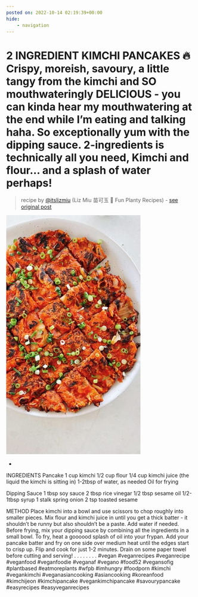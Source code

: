 ```yaml
---
posted on: 2022-10-14 02:19:39+00:00
hide:
    - navigation
---
```


# 2 INGREDIENT KIMCHI PANCAKES 🔥 Crispy, moreish, savoury, a little tangy from the kimchi and SO mouthwateringly DELICIOUS - you can kinda hear my mouthwatering at the end while I’m eating and talking haha. So exceptionally yum with the dipping sauce.  2-ingredients is technically all you need, Kimchi and flour… and a splash of water perhaps! 

> recipe by [@itslizmiu](https://www.instagram.com/itslizmiu/) 
(Liz Miu 苗可玉 🍜 Fun Planty Recipes) - [see original post](https://instagram.com/p/CjrVX3JpXKy)

![](../img/itslizmiu_14-10-2022_0210.png)

-
INGREDIENTS
Pancake
1 cup kimchi
1/2 cup flour 
1/4 cup kimchi juice (the liquid the kimchi is sitting in)
1-2tbsp of water, as needed
Oil for frying

Dipping Sauce
1 tbsp soy sauce
2 tbsp rice vinegar
1/2 tbsp sesame oil
1/2-1tbsp syrup
1 stalk spring onion
2 tsp toasted sesame 

METHOD
Place kimchi into a bowl and use scissors to chop roughly into smaller pieces. Mix flour and kimchi juice in until you get a thick batter - it shouldn’t be runny but also shouldn’t be a paste. Add water if needed. Before frying, mix your dipping sauce by combining all the ingredients in a small bowl. To fry, heat  a goooood splash of oil into your frypan. Add your pancake batter and fry on one side over medium heat until the edges start to crisp up. Flip and cook for just 1-2 minutes. Drain on some paper towel before cutting and serving!
.
.
.
.
.
.
.
.
\#vegan \#veganrecipes \#veganrecipe \#veganfood \#veganfoodie \#veganaf \#vegano \#food52 \#vegansofig \#plantbased \#eatmoreplants \#wfpb \#imhungry \#foodporn \#kimchi \#vegankimchi \#veganasiancooking \#asiancooking \#koreanfood \#kimchijeon \#kimchipancake \#vegankimchipancake \#savourypancake \#easyrecipes \#easyveganrecipes 